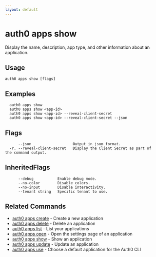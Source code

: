 ```yaml
---
layout: default
---
```

# auth0 apps show

Display the name, description, app type, and other information about an application.

## Usage
```
auth0 apps show [flags]
```

## Examples

```
  auth0 apps show
  auth0 apps show <app-id>
  auth0 apps show <app-id> --reveal-client-secret
  auth0 apps show <app-id> --reveal-client-secret --json
```


## Flags

```
      --json                   Output in json format.
  -r, --reveal-client-secret   Display the Client Secret as part of the command output.
```


## InheritedFlags

```
      --debug           Enable debug mode.
      --no-color        Disable colors.
      --no-input        Disable interactivity.
      --tenant string   Specific tenant to use.
```


## Related Commands

- [auth0 apps create](auth0_apps_create.md) - Create a new application
- [auth0 apps delete](auth0_apps_delete.md) - Delete an application
- [auth0 apps list](auth0_apps_list.md) - List your applications
- [auth0 apps open](auth0_apps_open.md) - Open the settings page of an application
- [auth0 apps show](auth0_apps_show.md) - Show an application
- [auth0 apps update](auth0_apps_update.md) - Update an application
- [auth0 apps use](auth0_apps_use.md) - Choose a default application for the Auth0 CLI


